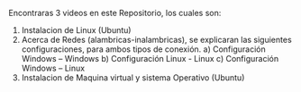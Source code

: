 Encontraras 3 videos en este Repositorio, los cuales son:
1) Instalacion de Linux (Ubuntu)
2) Acerca de Redes (alambricas-inalambricas), se explicaran las siguientes configuraciones, para ambos tipos de conexión.
     a)   Configuración Windows – Windows
     b)   Configuración Linux - Linux
     c)   Configuración Windows – Linux  
4) Instalacion de Maquina virtual y sistema Operativo (Ubuntu)
   
